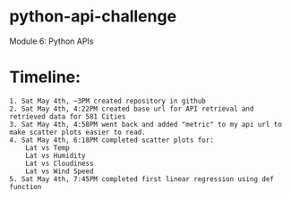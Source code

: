 # python-api-challenge
Module 6: Python APIs
# Timeline:
    1. Sat May 4th, ~3PM created repository in github
    2. Sat May 4th, 4:22PM created base url for API retrieval and retrieved data for 581 Cities
    3. Sat May 4th, 4:58PM went back and added "metric" to my api url to make scatter plots easier to read. 
    4. Sat May 4th, 6:18PM completed scatter plots for:
        Lat vs Temp
        Lat vs Humidity
        Lat vs Cloudiness
        Lat vs Wind Speed
    5. Sat May 4th, 7:45PM completed first linear regression using def function
    